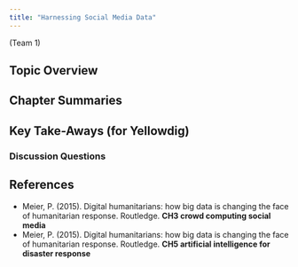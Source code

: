```yaml
---
title: "Harnessing Social Media Data"
---
```


(Team 1)

## Topic Overview


## Chapter Summaries


## Key Take-Aways (for Yellowdig)

### Discussion Questions



## References

* Meier, P. (2015). Digital humanitarians: how big data is changing the face of humanitarian response. Routledge. **CH3 crowd computing social media**  
* Meier, P. (2015). Digital humanitarians: how big data is changing the face of humanitarian response. Routledge. **CH5 artificial intelligence for disaster response**  
